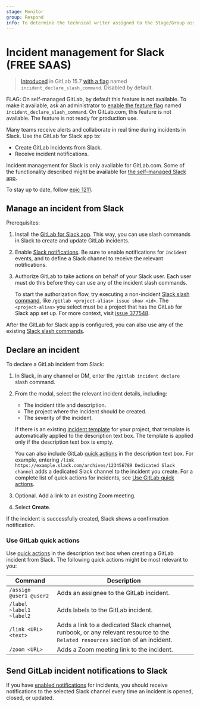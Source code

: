 ```yaml
---
stage: Monitor
group: Respond
info: To determine the technical writer assigned to the Stage/Group associated with this page, see https://about.gitlab.com/handbook/product/ux/technical-writing/#assignments
---
```


# Incident management for Slack **(FREE SAAS)**

> [Introduced](https://gitlab.com/gitlab-org/gitlab/-/issues/344856) in GitLab 15.7 [with a flag](../../administration/feature_flags.md) named `incident_declare_slash_command`. Disabled by default.

FLAG:
On self-managed GitLab, by default this feature is not available. To make it available, ask an administrator to [enable the feature flag](../../administration/feature_flags.md) named `incident_declare_slash_command`.
On GitLab.com, this feature is not available.
The feature is not ready for production use.

Many teams receive alerts and collaborate in real time during incidents in Slack.
Use the GitLab for Slack app to:

- Create GitLab incidents from Slack.
- Receive incident notifications.
<!-- The below content is commented out until these features are implemented in https://gitlab.com/groups/gitlab-org/-/epics/8545 -->
<!-- - Send important updates between Slack and GitLab incidents. -->

Incident management for Slack is only available for GitLab.com. Some of the functionality
described might be available for
[the self-managed Slack app](../../user/project/integrations/slack_slash_commands.md).

To stay up to date, follow [epic 1211](https://gitlab.com/groups/gitlab-org/-/epics/1211).

## Manage an incident from Slack

Prerequisites:

1. Install the [GitLab for Slack app](../../user/project/integrations/gitlab_slack_application.md).
   This way, you can use slash commands in Slack to create and update GitLab incidents.
1. Enable [Slack notifications](../../user/project/integrations/slack.md). Be sure to enable
   notifications for `Incident` events, and to define a Slack channel to receive the relevant notifications.
1. Authorize GitLab to take actions on behalf of your Slack user.
   Each user must do this before they can use any of the incident slash commands.

   To start the authorization flow, try executing a non-incident [Slack slash command](../../integration/slash_commands.md),
   like `/gitlab <project-alias> issue show <id>`.
   The `<project-alias>` you select must be a project that has the GitLab for Slack app set up.
   For more context, visit [issue 377548](https://gitlab.com/gitlab-org/gitlab/-/issues/377548).

<!-- The below content is commented out until these features are implemented in https://gitlab.com/groups/gitlab-org/-/epics/8545 -->
<!--
To manage incidents, use the following slash commands in Slack:

| Command                            | Description                                 |
| ---------------------------------- | ------------------------------------------- |
| `/gitlab incident declare`         | Creates an incident in GitLab.              |
| `/gitlab incident comment <text>`  | Adds a comment on a GitLab incident.        |
| `/gitlab incident timeline <text>` | Adds a timeline event to a GitLab incident. |
| `/gitlab incident close`           | Closes an incident in GitLab.               |
-->

After the GitLab for Slack app is configured, you can also use any of the existing [Slack slash commands](../../user/project/integrations/slack_slash_commands.md).

## Declare an incident

To declare a GitLab incident from Slack:

1. In Slack, in any channel or DM, enter the `/gitlab incident declare` slash command.
1. From the modal, select the relevant incident details, including:

   - The incident title and description.
   - The project where the incident should be created.
   - The severity of the incident.

   If there is an existing [incident template](../metrics/alerts.md#trigger-actions-from-alerts) for your
   project, that template is automatically applied to the description text box. The template is applied
   only if the description text box is empty.

   You can also include GitLab [quick actions](../../user/project/quick_actions.md) in the description text box.
   For example, entering `/link https://example.slack.com/archives/123456789 Dedicated Slack channel`
   adds a dedicated Slack channel to the incident you create. For a complete list of
   quick actions for incidents, see [Use GitLab quick actions](#use-gitlab-quick-actions).
1. Optional. Add a link to an existing Zoom meeting.
1. Select **Create**.

If the incident is successfully created, Slack shows a confirmation notification.

### Use GitLab quick actions

Use [quick actions](../../user/project/quick_actions.md) in the description text box when creating
a GitLab incident from Slack. The following quick actions might be most relevant to you:

| Command                  | Description                               |
| ------------------------ | ----------------------------------------- |
| `/assign @user1 @user2`  | Adds an assignee to the GitLab incident.  |
| `/label ~label1 ~label2` | Adds labels to the GitLab incident.       |
| `/link <URL> <text>`     | Adds a link to a dedicated Slack channel, runbook, or any relevant resource to the `Related resources` section of an incident. |
| `/zoom <URL>`            | Adds a Zoom meeting link to the incident. |

<!-- The below content is commented out until these features are implemented in https://gitlab.com/groups/gitlab-org/-/epics/8545 -->
<!-- ### Comment on a GitLab incident

To comment on a GitLab incident from Slack, enter the `/gitlab incident comment <text>` slash command.
Slack shows a prompt asking you to confirm which incident you'd like to post your comment to.

### Add a timeline event

To add a [timeline event](incident_timeline_events.md) to a GitLab incident from Slack, enter the
`/gitlab incident timeline <text>` slash command.
Slack shows a prompt asking you to confirm which incident you'd like to add your timeline event to.

### Close an incident

To close a GitLab incident from Slack when it is resolved, enter the `/gitlab incident close`
slash command.
Slack shows a prompt asking you to confirm which incident you'd like to close.  -->

## Send GitLab incident notifications to Slack

If you have [enabled notifications](#manage-an-incident-from-slack) for incidents, you should receive
notifications to the selected Slack channel every time an incident is opened, closed, or updated.
